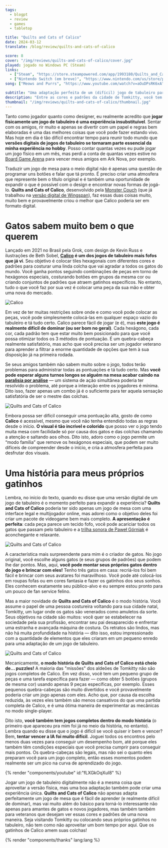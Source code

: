 ```yaml
---
tags:
  - blogpt
  - review
  - games
  - tabletop

title: "Quilts and Cats of Calico"
date: 2024-03-12
translate: /blog/review/quilts-and-cats-of-calico

score: 8
cover: "/img/reviews/quilts-and-cats-of-calico/cover.jpg"
played: jogado no Windows PC (Steam)
links:
  - ["Steam", "https://store.steampowered.com/app/1993180/Quilts_and_Cats_of_Calico?curator_clanid=44763507"]
  - ["Nintendo Switch (em breve)", "https://www.nintendo.com/us/store/products/quilts-and-cats-of-calico-switch/"]
song: ["Meows and Purrs", "https://www.youtube.com/watch?v=aOuDPsRK6xA"]

subtitle: "Uma adaptação perfeita de um (difícil) jogo de tabuleiro para gateiros"
description: "Entre as cores e padrões da cidade de Tomkitty, você tem uma adaptação perfeita de um (difícil) jogo de tabuleiro para gateiros."
thumbnail: "/img/reviews/quilts-and-cats-of-calico/thumbnail.jpg"
---
```


Tanto como jogador quanto como designer, eu realmente acredito que **jogar fisicamente um jogo de tabuleiro é uma experiência insubstituível**. Sentar com os amigos, rir muito e apenas se divertir com um papel e regras bem elaboradas é uma das melhores coisas que você pode fazer estando vivo. Mas hoje em dia é tão difícil encontrar tempo para reunir todo mundo que **versões digitais de jogos de tabuleiro se tornaram parte essencial da minha experiência no hobby**. Posso contar quantas vezes eu pude jogar um jogo físico em um mês, mas perdi a conta de quantas vezes estive no [Board Game Arena](https://boardgamearena.com/?sp=1ed2zi) para vencer meus amigos em Ark Nova, por exemplo.

Traduzir um jogo de mesa para o meio digital não é apenas uma questão de programar uns botões e falar que tá pronto. É preciso criar uma atmosfera que represente bem o título original e é também uma oportunidade de expandir o que é possível com o design e encontrar novas formas de jogá-lo. **Quilts and Cats of Calico**, desenvolvido pela [Monster Couch](https://www.monstercouch.com/) (que já trabalhou na [versão digital de Wingspan](https://www.monstercouch.com/wingspan/)), faz essas duas coisas muito, muito bem e provavelmente criou o melhor que Calico poderia ser em formato digital.

# Gatos sabem muito bem o que querem

Lançado em 2021 no Brasil pela Grok, com design de Kevin Russ e ilustrações de Beth Sobel, **[Calico](https://ludopedia.com.br/jogo/calico) é um dos jogos de tabuleiro mais fofos que já vi**. Seu objetivo é colocar tiles hexagonais com diferentes cores e padrões para costurar uma linda colcha que vai agradar a todos os gatos do mundo. Você ganha pontos seguindo combinações de peças em torno de hexágonos especiais, costurando botões em grupos da mesma cor ou criando conjuntos de padrões que atraem gatinhos específicos. No entanto, tudo o que você faz por sua vez é colocar uma peça da sua mão e obter uma nova do mercado.

![Calico](/img/reviews/quilts-and-cats-of-calico/tabletop.jpg)

Em vez de ter muitas restrições sobre onde e como você pode colocar as peças, você pode simplesmente colocá-las em qualquer espaço vazio do tabuleiro e tá tudo certo. Calico parece fácil de jogar (e é), mas **este jogo é realmente difícil de dominar (ou ser bom no geral)**. Cada hexágono, cada cor, cada padrão tem que estar muito bem posicionado para que você possa otimizar todos os 3 métodos de pontuação. É um quebra-cabeça realmente satisfatório, mas acho que você precisa ser um jogador veterano para aprender a filtrar a enorme quantidade de opções que tem à sua disposição já na primeira rodada.

Se seus amigos também não sabem muito sobre o jogo, todos terão problemas para administrar todas as pontuações e tá tudo certo. Mas **você pode esperar alguns turnos longos se alguém na mesa acabar caindo na [paralisia por análise](https://pt.wikipedia.org/wiki/Paralisia_por_an%C3%A1lise)** — um sistema de ação simultânea poderia ter resolvido o problema, até porque a interação entre os jogadores é mínima. Dito isso, fazer apenas um combo já é o suficiente para ter aquela sensação satisfatória de ser o mestre das colchas.

![Quilts and Cats of Calico](/img/reviews/quilts-and-cats-of-calico/game.jpg)

Embora possa ser difícil conseguir uma pontuação alta, gosto de como **Calico** é acessível, mesmo que você não tenha entendido todas as regras desde o início. **O visual é tão incrível e colorido** que posso ver o jogo tendo muita mesa com facilidade só por causa dos gatos e das colchas chamando a atenção e saltando aos olhos. Dito isto, adoro como o jogo permite um “modo família” que remove os hexágonos especiais, que podem ser muito difíceis de compreender desde o início, e cria a atmosfera perfeita para desfrutar dos visuais.

# Uma história para meus próprios gatinhos

Lembra, no início do texto, quando eu disse que uma versão digital de um jogo de tabuleiro é o momento perfeito para expandir a experiência? **Quilts and Cats of Calico** poderia ter sido apenas um jogo de mesa com uma interface legal e multijogador online, mas adorei como o objetivo deles foi criar um pacote de videogame bem mais completo. **A apresentação é perfeita**: cada peça parece um tecido fofo, você pode acariciar todos os gatos que passam pelo tabuleiro e a [trilha sonora de Paweł Górniak](https://store.steampowered.com/app/2389350/Quilts_and_Cats_of_Calico_Soundtrack/) é aconchegante e relaxante.

![Quilts and Cats of Calico](/img/reviews/quilts-and-cats-of-calico/catmaker.jpg)

A característica mais surpreendente para mim é o criador de gatos. No jogo original, você escolhe alguns gatos (e seus grupos de padrões) que podem lhe dar pontos. Mas, aqui, **você pode montar seus próprios gatos dentro do jogo e brincar com eles!** Tenho três gatos em casa: recriá-los foi bem fácil e brincar com seus avatares foi maravilhoso. Você pode até colocá-los em roupas fofas ou em cores fantasia e fazer os gatinhos dos seus sonhos. Eles conhecem exatamente seu público-alvo e eu sempre estou pronto para um pouco de fan service felino.

Mas a maior novidade de **Quilts and Cats of Calico** é o modo história. Você assume o papel de uma pessoa costureira voltando para sua cidade natal, Tomkitty, um lugar onde os gatos são venerados como amuletos da sorte. Seus objetivos na cidade são muitos: você quer se estabelecer na sociedade pela sua profissão, encontrar seu pai desaparecido e enfrentar uma estranha e avançada máquina de costura. Os retratos são lindos, mas não há muita profundidade na história — dito isso, estou impressionado com a quantidade de elementos que eles criaram em um pequeno enredo para uma adaptação de um jogo de tabuleiro.

![Quilts and Cats of Calico](/img/reviews/quilts-and-cats-of-calico/story.jpg)

Mecanicamente, **o modo história de Quilts and Cats of Calico está cheio de... puzzles!** A maioria das "missões" dos aldeões de Tomkitty não são jogos completos de Calico. Em vez disso, você tem um pequeno grupo de peças e uma tarefa específica para fazer — como obter 5 botões (grupos de mesma cor) usando apenas 9 peças específicas, por exemplo. Esses pequenos quebra-cabeças são muito divertidos e você provavelmente poderia criar um jogo apenas com eles. Acho que, por causa da escolha reduzida, às vezes eles também são menos cansativos do que uma partida completa de Calico, e é uma ótima maneira de experimentar as mecânicas no modo single-player.

Dito isto, **você também tem jogos completos dentro do modo história** (o primeiro que apareceu pra mim foi já no meio da história, no entanto). Lembra quando eu disse que o jogo é difícil se você quiser ir bem e vencer? Bem, **tentar vencer a IA foi muito difícil**. Joguei todos os encontros pelo menos duas vezes para conseguir um desempenho bom, até porque eles também têm condições especiais que você precisa cumprir para conseguir mais pontos. Os quebra-cabeças são legais, mas não sei o quanto eles preparam você para um jogo completo, então esses momentos podem realmente ser um pico na curva de aprendizado do jogo.

{% render "components/youtube" id:"fLXGkOqXuI8" %}

Jogar um jogo de tabuleiro digitalmente não é a mesma coisa que aproveitar a versão física, mas uma boa adaptação também pode criar uma experiência única. **Quilts and Cats of Calico** não apenas adapta perfeitamente um jogo de mesa que é fácil de aprender (e realmente difícil de dominar), mas vai muito além do básico para torná-lo interessante não apenas para amantes de gatos e novos jogadores, mas também também para veteranos que desejam ver essas cores e padrões de uma nova maneira. Seja visitando Tomkitty ou colocando seus próprios gatinhos no tabuleiro, não tem como não aproveitar um bom tempo por aqui. Que os gatinhos de Calico amem suas colchas!

{% render "components/thanks" lang:lang %}
